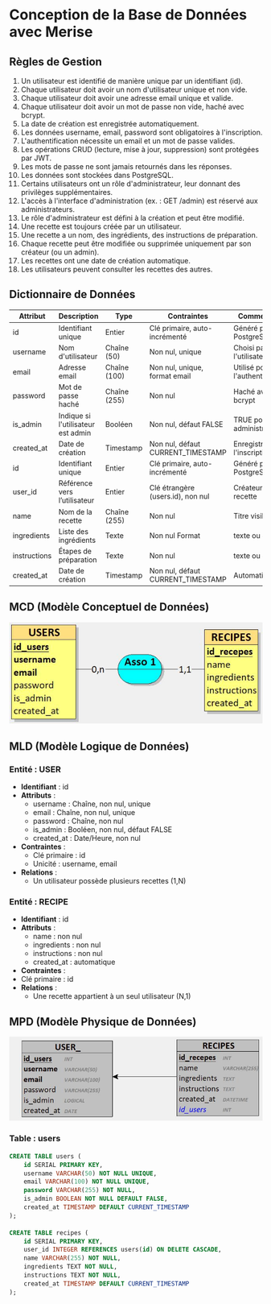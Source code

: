 # Conception de la Base de Données avec Merise

## Règles de Gestion
1. Un utilisateur est identifié de manière unique par un identifiant (id).
2. Chaque utilisateur doit avoir un nom d'utilisateur unique et non vide.
3. Chaque utilisateur doit avoir une adresse email unique et valide.
4. Chaque utilisateur doit avoir un mot de passe non vide, haché avec bcrypt.
5. La date de création est enregistrée automatiquement.
6. Les données username, email, password sont obligatoires à l'inscription.
7. L'authentification nécessite un email et un mot de passe valides.
8. Les opérations CRUD (lecture, mise à jour, suppression) sont protégées par JWT.
9. Les mots de passe ne sont jamais retournés dans les réponses.
10. Les données sont stockées dans PostgreSQL.
11. Certains utilisateurs ont un rôle d'administrateur, leur donnant des privilèges supplémentaires.
12. L'accès à l'interface d'administration (ex. : GET /admin) est réservé aux administrateurs.
13. Le rôle d'administrateur est défini à la création et peut être modifié.
14. Une recette est toujours créée par un utilisateur.
15. Une recette a un nom, des ingrédients, des instructions de préparation.
16. Chaque recette peut être modifiée ou supprimée uniquement par son créateur (ou un admin).
17. Les recettes ont une date de création automatique.
18. Les utilisateurs peuvent consulter les recettes  des autres.

## Dictionnaire de Données

| Attribut     | Description                          | Type          | Contraintes                        | Commentaire                              |
|--------------|--------------------------------------|---------------|------------------------------------|------------------------------------------|
| id           | Identifiant unique                   | Entier        | Clé primaire, auto-incrémenté      | Généré par PostgreSQL                    |
| username     | Nom d'utilisateur                    | Chaîne (50)   | Non nul, unique                    | Choisi par l'utilisateur                 |
| email        | Adresse email                        | Chaîne (100)  | Non nul, unique, format email      | Utilisé pour l'authentification          |
| password     | Mot de passe haché                   | Chaîne (255)  | Non nul                            | Haché avec bcrypt                        |
| is_admin     | Indique si l'utilisateur est admin   | Booléen       | Non nul, défaut FALSE              | TRUE pour les administrateurs            |
| created_at   | Date de création                     | Timestamp     | Non nul, défaut CURRENT_TIMESTAMP  | Enregistré à l'inscription               |
| id	         | Identifiant unique	                  | Entier	      | Clé primaire, auto-incrémenté	     | Généré par PostgreSQL                    |
| user_id	     | Référence vers l’utilisateur	        | Entier	      | Clé étrangère (users.id), non nul	 | Créateur de la recette                   |
| name	       | Nom de la recette	                  | Chaîne (255)	| Non nul	                           | Titre visible                            |
| ingredients	 | Liste des ingrédients	              | Texte	        | Non nul	Format                     | texte ou JSON                            |
| instructions | Étapes de préparation	              | Texte         |	Non nul	                           | texte ou JSON                            |
| created_at	 | Date de création	                    | Timestamp	    | Non nul, défaut CURRENT_TIMESTAMP  | Automatique                              |



## MCD (Modèle Conceptuel de Données)

![MCD](MCD.jpg)

## MLD (Modèle Logique de Données)
### Entité : USER
- **Identifiant** : id
- **Attributs** :
  - username : Chaîne, non nul, unique
  - email : Chaîne, non nul, unique
  - password : Chaîne, non nul
  - is_admin : Booléen, non nul, défaut FALSE
  - created_at : Date/Heure, non nul
- **Contraintes** :
  - Clé primaire : id
  - Unicité : username, email
- **Relations** :
  - Un utilisateur possède plusieurs recettes (1,N)
### Entité : RECIPE
- **Identifiant** : id
- **Attributs** :
  - name : non nul
  - ingredients : non nul
  - instructions : non nul
  - created_at : automatique
 - **Contraintes** :
  - Clé primaire : id
- **Relations** :
  - Une recette appartient à un seul utilisateur (N,1)



## MPD (Modèle Physique de Données)

  ![MPD](MPD.jpg)

### Table : users
```sql
CREATE TABLE users (
    id SERIAL PRIMARY KEY,
    username VARCHAR(50) NOT NULL UNIQUE,
    email VARCHAR(100) NOT NULL UNIQUE,
    password VARCHAR(255) NOT NULL,
    is_admin BOOLEAN NOT NULL DEFAULT FALSE,
    created_at TIMESTAMP DEFAULT CURRENT_TIMESTAMP
);

CREATE TABLE recipes (
    id SERIAL PRIMARY KEY,
    user_id INTEGER REFERENCES users(id) ON DELETE CASCADE,
    name VARCHAR(255) NOT NULL,
    ingredients TEXT NOT NULL,
    instructions TEXT NOT NULL,
    created_at TIMESTAMP DEFAULT CURRENT_TIMESTAMP
);
```